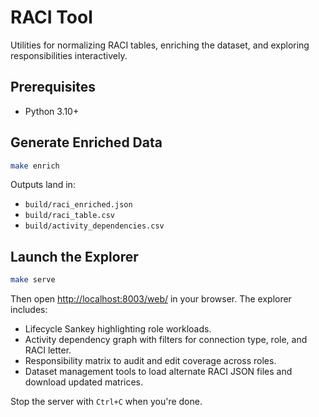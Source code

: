 # RACI Tool

Utilities for normalizing RACI tables, enriching the dataset, and exploring responsibilities interactively.

## Prerequisites
- Python 3.10+

## Generate Enriched Data
```bash
make enrich
```
Outputs land in:
- `build/raci_enriched.json`
- `build/raci_table.csv`
- `build/activity_dependencies.csv`

## Launch the Explorer
```bash
make serve
```
Then open <http://localhost:8003/web/> in your browser. The explorer includes:
- Lifecycle Sankey highlighting role workloads.
- Activity dependency graph with filters for connection type, role, and RACI letter.
- Responsibility matrix to audit and edit coverage across roles.
- Dataset management tools to load alternate RACI JSON files and download updated matrices.

Stop the server with `Ctrl+C` when you're done.
